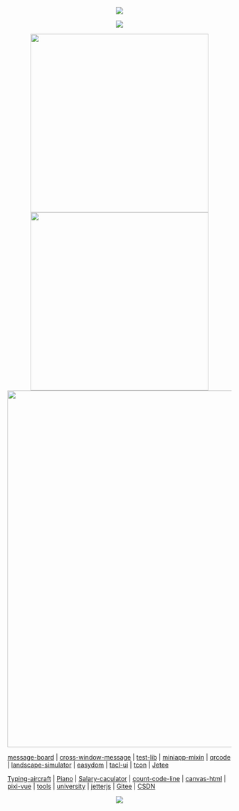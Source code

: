 <!-- https://github.com/kyechan99/capsule-render -->
<p align="center">
<img src="https://capsule-render.vercel.app/api?type=waving&color=timeGradient&height=300&&section=header&text=HI%20THERE!&fontSize=90&fontAlign=50&fontAlignY=30&desc=I%20am%20Annmys!&descAlign=50&descSize=30&descAlignY=60&animation=twinkling">
</p>

<!-- https://github.com/DenverCoder1/readme-typing-svg -->
<p align="center">
<img src="https://readme-typing-svg.demolab.com?font=Orbitron&size=25&pause=1000&center=true&vCenter=true&random=false&width=600&lines=Welcome+to+my+GitHub+profile+page!;I+am+super+obsessed+with+programming!" />
</p>

<p align="center">
<!-- https://github.com/anuraghazra/github-readme-stats -->
<img align="center" width="400" src="https://github-readme-stats.vercel.app/api?username=Annmys&theme=transparent&include_all_commits=true&show_icons=true&hide_border=true" />
<!-- https://github.com/DenverCoder1/github-readme-streak-stats -->
<img align="center" width="400" src="https://streak-stats.demolab.com?user=Annmys&theme=transparent&date_format=%5BY.%5Dn.j&hide_border=true" />
<br/>
<!-- https://github.com/Ashutosh00710/github-readme-activity-graph -->
<img width="800" src="https://github-readme-activity-graph.vercel.app/graph?username=Annmys&theme=github-compact&hide_border=true&area=true">
<br/>


<!-- [Jetee](https://Annmys.github.io/jetee)  -->

[message-board](https://Annmys.github.io/message-board) | [cross-window-message](https://www.github.com/Annmys/cross-window-message) | [test-lib](https://www.github.com/Annmys/easy-test-lib) | [miniapp-mixin](https://www.github.com/Annmys/mp-mixin) | [qrcode](https://Annmys.github.io/qrcode) | [landscape-simulator](https://Annmys.github.io/landscape-simulator) | [easydom](https://www.github.com/Annmys/easy-dom) | [tacl-ui](https://www.github.com/Annmys/tacl-ui) | [tcon](https://www.github.com/Annmys/tcon) | [Jetee](https://Annmys.github.io/jetee)

[Typing-aircraft](https://Annmys.github.io/type) | [Piano](https://Annmys.github.io/piano) | [Salary-caculator](https://Annmys.github.io/salary) | [count-code-line](https://www.github.com/Annmys/count-code-line) | [canvas-html](http://Annmys.github.io/canvas-render-html) | [pixi-vue](https://www.github.com/Annmys/pixi-vue) | [tools](https://Annmys.github.io/tool) | [university](https://Annmys.github.io/university) | [jetterjs](https://www.github.com/Annmys/jetterjs) | [Gitee](https://www.gitee.com/Annmys) | [CSDN](https://blog.csdn.net/yanxiaomu)



<!-- https://github.com/kyechan99/capsule-render -->
<p align="center">
<img src="https://capsule-render.vercel.app/api?type=waving&color=timeGradient&height=300&&section=footer&text=THE%20END!&fontSize=90&fontAlign=50&fontAlignY=70&desc=Hope%20your%20program%20is%20bug-free!&descAlign=50&descSize=30&descAlignY=40&animation=twinkling">
</p>
